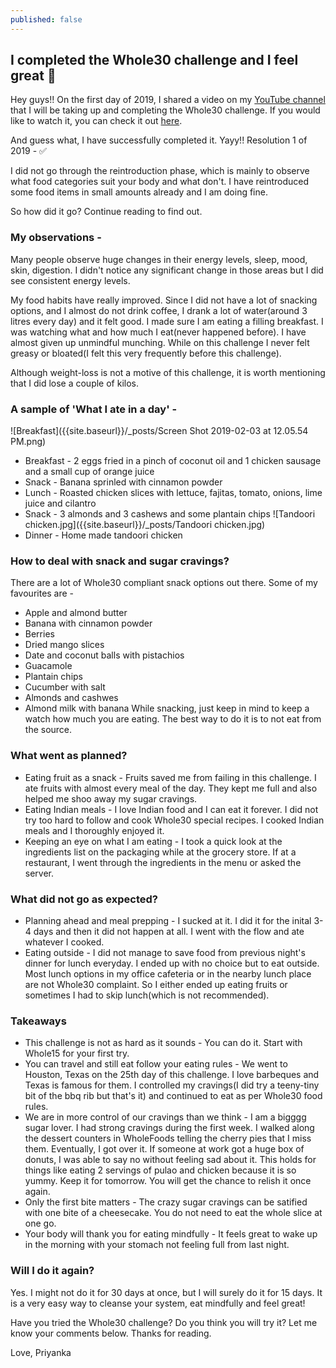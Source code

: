 ```yaml
---
published: false
---
```

## I completed the Whole30 challenge and I feel great 💁

Hey guys!! On the first day of 2019, I shared a video on my [YouTube channel](https://www.youtube.com/channel/UC1txbrDxS1EpyQLHGI7EAzA) that I will be taking up and completing the Whole30 challenge. If you would like to watch it, you can check it out [here](https://www.youtube.com/watch?v=6wrYi0xA2ZE).

And guess what, I have successfully completed it. Yayy!!
Resolution 1 of 2019 - ✅

I did not go through the reintroduction phase, which is mainly to observe what food categories suit your body and what don't. I have reintroduced some food items in small amounts already and I am doing fine.

So how did it go? Continue reading to find out.

### My observations -
Many people observe huge changes in their energy levels, sleep, mood, skin, digestion. I didn't notice any significant change in those areas but I did see consistent energy levels.

My food habits have really improved. Since I did not have a lot of snacking options, and I almost do not drink coffee, I drank a lot of water(around 3 litres every day) and it felt good. I made sure I am eating a filling breakfast. I was watching what and how much I eat(never happened before). I have almost given up unmindful munching. While on this challenge I never felt greasy or bloated(I felt this very frequently before this challenge).

Although weight-loss is not a motive of this challenge, it is worth mentioning that I did lose a couple of kilos.

### A sample of 'What I ate in a day' -
![Breakfast]({{site.baseurl}}/_posts/Screen Shot 2019-02-03 at 12.05.54 PM.png)
  - Breakfast - 2 eggs fried in a pinch of coconut oil and 1 chicken sausage and a small cup of 	orange juice
  - Snack - Banana sprinled with cinnamon powder
  - Lunch - Roasted chicken slices with lettuce, fajitas, tomato, onions, lime juice and cilantro
  - Snack - 3 almonds and 3 cashews and some plantain chips
  ![Tandoori chicken.jpg]({{site.baseurl}}/_posts/Tandoori chicken.jpg)
  - Dinner - Home made tandoori chicken

### How to deal with snack and sugar cravings?
There are a lot of Whole30 compliant snack options out there. Some of my favourites are -
  - Apple and almond butter
  - Banana with cinnamon powder
  - Berries
  - Dried mango slices
  - Date and coconut balls with pistachios
  - Guacamole
  - Plantain chips
  - Cucumber with salt
  - Almonds and cashwes
  - Almond milk with banana
While snacking, just keep in mind to keep a watch how much you are eating. The best way to do it is to not eat from the source.

### What went as planned?
  - Eating fruit as a snack - Fruits saved me from failing in this challenge. I ate fruits with 	almost every meal of the day. They kept me full and also helped me shoo away my sugar 			cravings.
  - Eating Indian meals - I love Indian food and I can eat it forever. I did not try too hard to 	 follow and cook Whole30 special recipes. I cooked Indian meals and I thoroughly enjoyed it.
  - Keeping an eye on what I am eating - I took a quick look at the ingredients list on the 		packaging while at the grocery store. If at a restaurant, I went through the ingredients in 	the menu or asked the server.

### What did not go as expected?
  - Planning ahead and meal prepping - I sucked at it. I did it for the inital 3-4 days and then 	 it did not happen at all. I went with the flow and ate whatever I cooked.
  - Eating outside - I did not manage to save food from previous night's dinner for lunch 			everyday. I ended up with no choice but to eat outside. Most lunch options in my office 		cafeteria or in the nearby lunch place are not Whole30 complaint. So I either ended up eating 	  fruits or sometimes I had to skip lunch(which is not recommended).

### Takeaways
  - This challenge is not as hard as it sounds - You can do it. Start with Whole15 for your first 	  try.
  - You can travel and still eat follow your eating rules - We went to Houston, Texas on the 25th 	  day of this challenge. I love barbeques and Texas is famous for them. I controlled my 			cravings(I did try a teeny-tiny bit of the bbq rib but that's it) and continued to eat as per 	  Whole30 food rules.
  - We are in more control of our cravings than we think - I am a bigggg sugar lover. I had strong 	   cravings during the first week. I walked along the dessert counters in WholeFoods telling the 	 cherry pies that I miss them. Eventually, I got over it. If someone at work got a huge box 	of donuts, I was able to say no without feeling sad about it. This holds for things like 		eating 2 servings of pulao and chicken because it is so yummy. Keep it for tomorrow. You will 	  get the chance to relish it once again.
  - Only the first bite matters - The crazy sugar cravings can be satified with one bite of a 		cheesecake. You do not need to eat the whole slice at one go.
  - Your body will thank you for eating mindfully - It feels great to wake up in the morning with 	  your stomach not feeling full from last night.

### Will I do it again?
Yes. I might not do it for 30 days at once, but I will surely do it for 15 days. It is a very easy way to cleanse your system, eat mindfully and feel great!

Have you tried the Whole30 challenge? Do you think you will try it? Let me know your comments below. Thanks for reading.

Love, Priyanka



